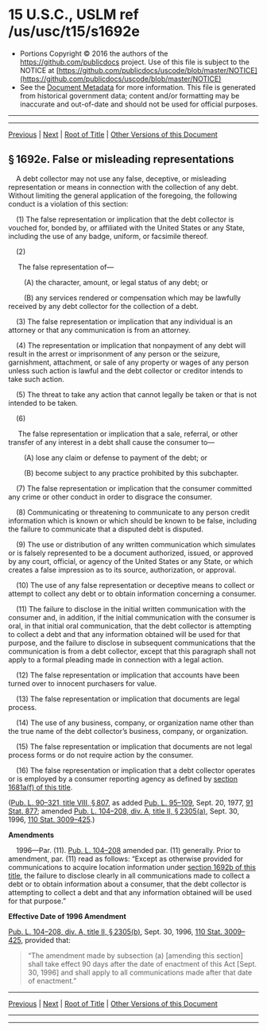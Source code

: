 ---
---

# 15 U.S.C., USLM ref /us/usc/t15/s1692e

* Portions Copyright © 2016 the authors of the https://github.com/publicdocs project.
  Use of this file is subject to the NOTICE at [https://github.com/publicdocs/uscode/blob/master/NOTICE](https://github.com/publicdocs/uscode/blob/master/NOTICE)
* See the [Document Metadata](././../../../../..//README.md) for more information.
  This file is generated from historical government data; content and/or formatting may be inaccurate and out-of-date and should not be used for official purposes.

----------
----------

[Previous](./../../../../..//us/usc/t15/ch41/schV/m__us_usc_t15_s1692d.md) | [Next](./../../../../..//us/usc/t15/ch41/schV/m__us_usc_t15_s1692f.md) | [Root of Title](./../../../../../) | [Other Versions of this Document](https://publicdocs.github.io/go/links?ns=uslm&ref=%2Fus%2Fusc%2Ft15%2Fs1692e)

## § 1692e. False or misleading representations

    A debt collector may not use any false, deceptive, or misleading representation or means in connection with the collection of any debt. Without limiting the general application of the foregoing, the following conduct is a violation of this section:

    (1) The false representation or implication that the debt collector is vouched for, bonded by, or affiliated with the United States or any State, including the use of any badge, uniform, or facsimile thereof.

    (2)

     The false representation of—

        (A) the character, amount, or legal status of any debt; or

        (B) any services rendered or compensation which may be lawfully received by any debt collector for the collection of a debt.

    (3) The false representation or implication that any individual is an attorney or that any communication is from an attorney.

    (4) The representation or implication that nonpayment of any debt will result in the arrest or imprisonment of any person or the seizure, garnishment, attachment, or sale of any property or wages of any person unless such action is lawful and the debt collector or creditor intends to take such action.

    (5) The threat to take any action that cannot legally be taken or that is not intended to be taken.

    (6)

     The false representation or implication that a sale, referral, or other transfer of any interest in a debt shall cause the consumer to—

        (A) lose any claim or defense to payment of the debt; or

        (B) become subject to any practice prohibited by this subchapter.

    (7) The false representation or implication that the consumer committed any crime or other conduct in order to disgrace the consumer.

    (8) Communicating or threatening to communicate to any person credit information which is known or which should be known to be false, including the failure to communicate that a disputed debt is disputed.

    (9) The use or distribution of any written communication which simulates or is falsely represented to be a document authorized, issued, or approved by any court, official, or agency of the United States or any State, or which creates a false impression as to its source, authorization, or approval.

    (10) The use of any false representation or deceptive means to collect or attempt to collect any debt or to obtain information concerning a consumer.

    (11) The failure to disclose in the initial written communication with the consumer and, in addition, if the initial communication with the consumer is oral, in that initial oral communication, that the debt collector is attempting to collect a debt and that any information obtained will be used for that purpose, and the failure to disclose in subsequent communications that the communication is from a debt collector, except that this paragraph shall not apply to a formal pleading made in connection with a legal action.

    (12) The false representation or implication that accounts have been turned over to innocent purchasers for value.

    (13) The false representation or implication that documents are legal process.

    (14) The use of any business, company, or organization name other than the true name of the debt collector’s business, company, or organization.

    (15) The false representation or implication that documents are not legal process forms or do not require action by the consumer.

    (16) The false representation or implication that a debt collector operates or is employed by a consumer reporting agency as defined by [section 1681a(f) of this title][/us/usc/t15/s1681a/f].

([Pub. L. 90–321, title VIII, § 807][/us/pl/90/321/s807], as added [Pub. L. 95–109][/us/pl/95/109], Sept. 20, 1977, [91 Stat. 877][/us/stat/91/877]; amended [Pub. L. 104–208, div. A, title II, § 2305(a)][/us/pl/104/208/s2305/a], Sept. 30, 1996, [110 Stat. 3009–425][/us/stat/110/3009-425].)

 __Amendments__ 

    1996—Par. (11). [Pub. L. 104–208][/us/pl/104/208] amended par. (11) generally. Prior to amendment, par. (11) read as follows: “Except as otherwise provided for communications to acquire location information under [section 1692b of this title][/us/usc/t15/s1692b], the failure to disclose clearly in all communications made to collect a debt or to obtain information about a consumer, that the debt collector is attempting to collect a debt and that any information obtained will be used for that purpose.”

 __Effective Date of 1996 Amendment__ 

[Pub. L. 104–208, div. A, title II, § 2305(b)][/us/pl/104/208/s2305/b], Sept. 30, 1996, [110 Stat. 3009–425][/us/stat/110/3009-425], provided that: 

> “The amendment made by subsection (a) \[amending this section\] shall take effect 90 days after the date of enactment of this Act \[Sept. 30, 1996\] and shall apply to all communications made after that date of enactment.”

----------

[Previous](./../../../../..//us/usc/t15/ch41/schV/m__us_usc_t15_s1692d.md) | [Next](./../../../../..//us/usc/t15/ch41/schV/m__us_usc_t15_s1692f.md) | [Root of Title](./../../../../../) | [Other Versions of this Document](https://publicdocs.github.io/go/links?ns=uslm&ref=%2Fus%2Fusc%2Ft15%2Fs1692e)

----------
----------

[/us/usc/t15/s1681a/f]: https://publicdocs.github.io/go/links?ns=uslm&ref=%2Fus%2Fusc%2Ft15%2Fs1681a%2Ff
[/us/pl/90/321/s807]: https://publicdocs.github.io/go/links?ns=uslm&ref=%2Fus%2Fpl%2F90%2F321%2Fs807
[/us/pl/95/109]: https://publicdocs.github.io/go/links?ns=uslm&ref=%2Fus%2Fpl%2F95%2F109
[/us/stat/91/877]: https://publicdocs.github.io/go/links?ns=uslm&ref=%2Fus%2Fstat%2F91%2F877
[/us/pl/104/208/s2305/a]: https://publicdocs.github.io/go/links?ns=uslm&ref=%2Fus%2Fpl%2F104%2F208%2Fs2305%2Fa
[/us/stat/110/3009-425]: https://publicdocs.github.io/go/links?ns=uslm&ref=%2Fus%2Fstat%2F110%2F3009-425
[/us/pl/104/208]: https://publicdocs.github.io/go/links?ns=uslm&ref=%2Fus%2Fpl%2F104%2F208
[/us/usc/t15/s1692b]: https://publicdocs.github.io/go/links?ns=uslm&ref=%2Fus%2Fusc%2Ft15%2Fs1692b
[/us/pl/104/208/s2305/b]: https://publicdocs.github.io/go/links?ns=uslm&ref=%2Fus%2Fpl%2F104%2F208%2Fs2305%2Fb
[/us/stat/110/3009-425]: https://publicdocs.github.io/go/links?ns=uslm&ref=%2Fus%2Fstat%2F110%2F3009-425


